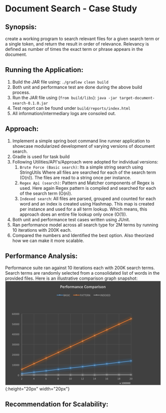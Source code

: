 # Document Search - Case Study
## Synopsis:
create a working program to search relevant files for a given search term
or a single token, and return the result in order of relevance. Relevancy
is defined as number of times the exact term or phrase appears in the document.


## Running the Application:
1. Build the JAR file using: `./gradlew clean build`
2. Both unit and performance test are done during the above build process.
3. Run the JAR file using (`from build/libs`): `java -jar target-document-search-0.1.0.jar`
4. Test report can be found under `build/reports/index.html`
5. All information/intermediary logs are consoled out.

## Approach:
1. Implement a simple spring boot command line runner application to showcase
modularized development of varying versions of document search.
2. Gradle is used for task build
3. Following Utilities/API's/Approach were adopted for individual versions:
   1. `Brute Force (Basic search)`: Its a simple string search using StringUtils
       Where all files are searched for each of the search term (O(n)). The
       files are read to a string once per instance.
   2. `Regex Api (search)`: Pattern and Matcher components of Regex is used. Here
       again Regex pattern is compiled and searched for each of the search term
       (O(n)).
   3. `Indexed search`: All files are parsed, grouped and counted for each word
       and an index is created using Hashmap. This map is created per
       instance and used for a all term lookup. Which means, this approach does
       an entire file lookup only once (O(1)).
3. Both unit and performance test cases written using JUnit.
4. Ran performance model across all search type for 2M terms by running 10 iterations
   with 200K each.
5. Compared the numbers and Identified the best option. Also theorized how we
   can make it more scalable.

## Performance Analysis:
   Performance suite ran against 10 iterations each with 200K search terms.
   Search terms are randomly selected from a consolidated list of words in the provided
   files.
   Here is an illustrative comparison graph snapshot:
   ![performance_graph](performance_graph.png){:height="20px" width="20px"}

## Recommendation for Scalability: <Placeholder>